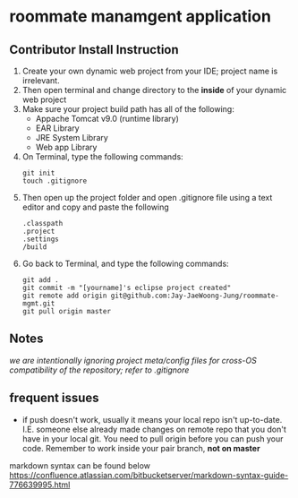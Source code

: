 # roommate manamgent application


## Contributor Install Instruction

1.  Create your own dynamic web project from your IDE; project name is irrelevant.
2.  Then open terminal and change directory to the __inside__ of your dynamic web project
3.  Make sure your project build path has all of the following:
	* Appache Tomcat v9.0 (runtime library)
	* EAR Library
	* JRE System Library
	* Web app Library
4.  On Terminal, type the following commands:
	```	
	git init
	touch .gitignore
	```
5. Then open up the project folder and open .gitignore file using a text editor and copy and paste the following
	```
	.classpath
	.project
	.settings
	/build
	```
6. Go back to Terminal, and type the following commands:
	```
	git add .
	git commit -m "[yourname]'s eclipse project created"
	git remote add origin git@github.com:Jay-JaeWoong-Jung/roommate-mgmt.git
	git pull origin master
	```
	
## Notes

*we are intentionally ignoring project meta/config files for cross-OS compatibility of the repository; refer to .gitignore*
## frequent issues
* if push doesn't work, usually it means your local repo isn't up-to-date. I.E. someone else already made changes on remote repo that you don't have in your local git. You need to pull origin <branchname> before you can push your code. Remember to work inside your pair branch, __not on master__

markdown syntax can be found below
https://confluence.atlassian.com/bitbucketserver/markdown-syntax-guide-776639995.html



